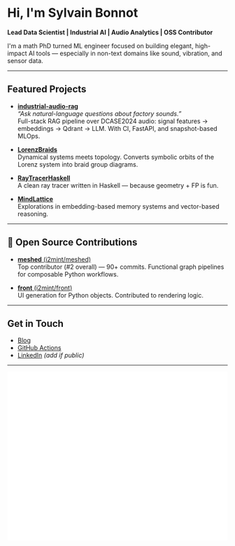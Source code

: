 



# Hi, I'm Sylvain Bonnot

**Lead Data Scientist | Industrial AI | Audio Analytics | OSS Contributor**

I'm a math PhD turned ML engineer focused on building elegant, high-impact AI tools — especially in non-text domains like sound, vibration, and sensor data. 

---

## Featured Projects

- [**industrial-audio-rag**](https://github.com/sylvainbonnot/industrial-audio-rag)  
  *“Ask natural-language questions about factory sounds.”*  
  Full-stack RAG pipeline over DCASE2024 audio: signal features → embeddings → Qdrant → LLM. With CI, FastAPI, and snapshot-based MLOps.

- [**LorenzBraids**](https://github.com/sylvainbonnot/LorenzBraids)  
  Dynamical systems meets topology. Converts symbolic orbits of the Lorenz system into braid group diagrams.

- [**RayTracerHaskell**](https://github.com/sylvainbonnot/RayTracerHaskell)  
  A clean ray tracer written in Haskell — because geometry + FP is fun.

- [**MindLattice**](https://github.com/sylvainbonnot/MindLattice)  
  Explorations in embedding-based memory systems and vector-based reasoning.

---

## 🤝 Open Source Contributions

- [**meshed** (i2mint/meshed)](https://github.com/i2mint/meshed)  
  Top contributor (#2 overall) — 90+ commits. Functional graph pipelines for composable Python workflows.

- [**front** (i2mint/front)](https://github.com/i2mint/front)  
  UI generation for Python objects. Contributed to rendering logic.

---

## Get in Touch

- [Blog](https://sylvainbonnot.github.io/blog/)
- [GitHub Actions](https://github.com/sylvainbonnot/industrial-audio-rag/actions)
- [LinkedIn](https://www.linkedin.com/in/sylvain-bonnot/) *(add if public)*

---

![Metrics](https://github.com/sylvainbonnot/sylvainbonnot/blob/main/github-metrics.svg)
